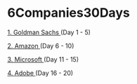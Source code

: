 # 6Companies30Days
<div class = "Goldman-sachs">
<p><a href = "https://docs.google.com/document/d/e/2PACX-1vRgrSl5zCl8P92F0qNuJyDF9v8aqfNd1UB9fQWTb-_aohzhPbZ0GOVbXvfnGHgzbWWdkf9gr7ZgM0lj/pub"> 1. Goldman Sachs </a> (Day 1 - 5)</p>
</div> 

<div class = "Amazon">
  <p><a href = "https://docs.google.com/document/d/1KH9GVaUCET-y5SL5sg6DAnon9XwRRW-sPiyJ2p7FRLs/edit"> 2. Amazon </a> (Day 6 - 10) </p>
</div>

<div class = "Microsoft">
  <p><a href = "https://docs.google.com/document/d/1sSyOTeZBVJExf0oytLVGk6Z34h1usFm4QRkr1Wb5ouk/edit"> 3. Microsoft </a> (Day 11 - 15) </p>
</div>

<div class = "Adobe">
  <p><a href = "https://docs.google.com/document/d/1cEAe63fC3YMJRwKmCoVOIXFUaFv5LqNXedxaGpaqd6U/edit"> 4. Adobe </a> (Day 16 - 20) </p>
</div>
